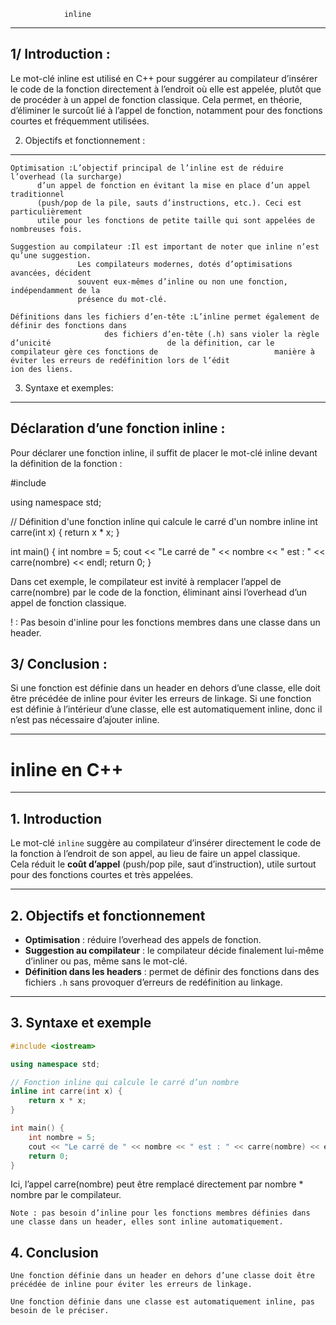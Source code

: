 				inline
********************************************************************************

1/ Introduction :
-----------------

Le mot-clé inline est utilisé en C++ pour suggérer au compilateur d’insérer le code 
de la fonction directement à l’endroit où elle est appelée, plutôt que de procéder 
à un appel de fonction classique. Cela permet, en théorie, d’éliminer le surcoût lié 
à l’appel de fonction, notamment pour des fonctions courtes et fréquemment utilisées.

2. Objectifs et fonctionnement :
-------------------------------

    Optimisation :L’objectif principal de l’inline est de réduire l’overhead (la surcharge) 
		  d’un appel de fonction en évitant la mise en place d’un appel traditionnel 
		  (push/pop de la pile, sauts d’instructions, etc.). Ceci est particulièrement 
		  utile pour les fonctions de petite taille qui sont appelées de nombreuses fois.

    Suggestion au compilateur :Il est important de noter que inline n’est qu’une suggestion. 
			       Les compilateurs modernes, dotés d’optimisations avancées, décident 
			       souvent eux-mêmes d’inline ou non une fonction, indépendamment de la 
			       présence du mot-clé.

    Définitions dans les fichiers d’en-tête :L’inline permet également de définir des fonctions dans 
					     des fichiers d’en-tête (.h) sans violer la règle d’unicité 					     de la définition, car le compilateur gère ces fonctions de 					     manière à éviter les erreurs de redéfinition lors de l’édit					     ion des liens.
3. Syntaxe et exemples:
------------------------

Déclaration d’une fonction inline :
-----------------------------------

Pour déclarer une fonction inline, il suffit de placer le mot-clé inline devant la 
définition de la fonction :

#include <iostream>

using namespace std;

// Définition d'une fonction inline qui calcule le carré d'un nombre
inline int carre(int x) 
{
    return x * x;
}

int main() 
{
    int nombre = 5;
    cout << "Le carré de " << nombre << " est : " << carre(nombre) << endl;
    return 0;
}

Dans cet exemple, le compilateur est invité à remplacer l’appel de carre(nombre) par le 
code de la fonction, éliminant ainsi l’overhead d’un appel de fonction classique.

! : Pas besoin d'inline pour les fonctions membres dans une classe dans un header.

3/ Conclusion :
---------------

Si une fonction est définie dans un header en dehors d’une classe, elle doit être 
précédée de inline pour éviter les erreurs de linkage.
Si une fonction est définie à l’intérieur d’une classe, elle est automatiquement inline, 
donc il n’est pas nécessaire d’ajouter inline.

***************************************************************************************************
# inline en C++

---

## 1. Introduction

Le mot-clé `inline` suggère au compilateur d’insérer directement le code de la fonction à l’endroit de son appel, au lieu de faire un appel classique.  
Cela réduit le **coût d’appel** (push/pop pile, saut d’instruction), utile surtout pour des fonctions courtes et très appelées.

---

## 2. Objectifs et fonctionnement

- **Optimisation** : réduire l’overhead des appels de fonction.  
- **Suggestion au compilateur** : le compilateur décide finalement lui-même d’inliner ou pas, même sans le mot-clé.  
- **Définition dans les headers** : permet de définir des fonctions dans des fichiers `.h` sans provoquer d’erreurs de redéfinition au linkage.

---

## 3. Syntaxe et exemple

```cpp
#include <iostream>

using namespace std;

// Fonction inline qui calcule le carré d’un nombre
inline int carre(int x) {
    return x * x;
}

int main() {
    int nombre = 5;
    cout << "Le carré de " << nombre << " est : " << carre(nombre) << endl;
    return 0;
}
```
Ici, l’appel carre(nombre) peut être remplacé directement par nombre * nombre par le compilateur.

    Note : pas besoin d’inline pour les fonctions membres définies dans une classe dans un header, elles sont inline automatiquement.

## 4. Conclusion

    Une fonction définie dans un header en dehors d’une classe doit être précédée de inline pour éviter les erreurs de linkage.

    Une fonction définie dans une classe est automatiquement inline, pas besoin de le préciser.

